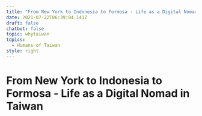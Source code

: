 ```yaml
---
title: "From New York to Indonesia to Formosa - Life as a Digital Nomad in Taiwan "
date: 2021-07-22T06:39:04.141Z
draft: false
chatbot: false
topic: whytaiwan
topics:
  - Humans of Taiwan
style: right
---
```

# From New York to Indonesia to Formosa - Life as a Digital Nomad in Taiwan
